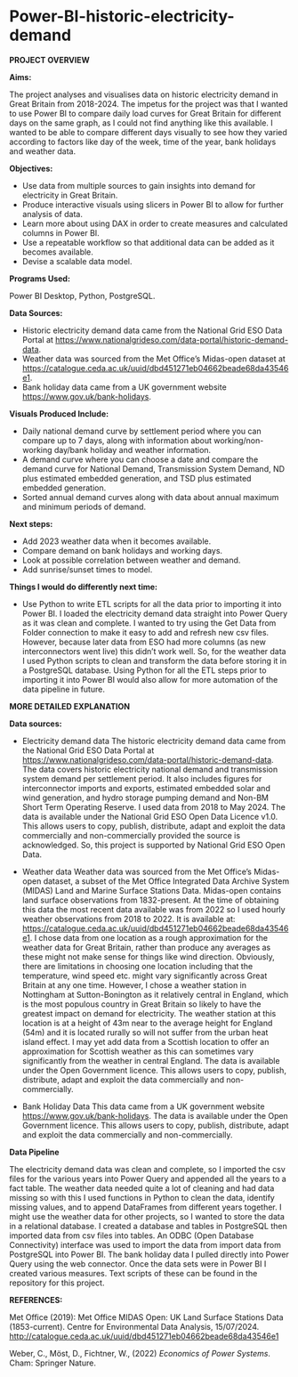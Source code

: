 # Power-BI-historic-electricity-demand

**PROJECT OVERVIEW**

**Aims:**

The project analyses and visualises data on historic electricity demand in Great Britain from 2018-2024. The impetus for the project was that I wanted to use Power BI to compare daily load curves for Great Britain for different days on the same graph, as I could not find anything like this available. I wanted to be able to compare different days visually to see how they varied according to factors like day of the week, time of the year, bank holidays and weather data.

**Objectives:** 
-	Use data from multiple sources to gain insights into demand for electricity in Great Britain.
-	Produce interactive visuals using slicers in Power BI to allow for further analysis of data.
-	Learn more about using DAX in order to create measures and calculated columns in Power BI.  
-	Use a repeatable workflow so that additional data can be added as it becomes available. 
-	Devise a scalable data model. 

**Programs Used:**

Power BI Desktop, Python, PostgreSQL. 

**Data Sources:**
-	Historic electricity demand data came from the National Grid ESO Data Portal at https://www.nationalgrideso.com/data-portal/historic-demand-data.
-	Weather data was sourced from the Met Office’s Midas-open dataset at https://catalogue.ceda.ac.uk/uuid/dbd451271eb04662beade68da43546e1.
-	Bank holiday data came from a UK government website https://www.gov.uk/bank-holidays.

  **Visuals Produced Include:**
  - Daily national demand curve by settlement period where you can compare up to 7 days, along with information about working/non-working day/bank holiday and weather information.
  - A demand curve where you can choose a date and compare the demand curve for National Demand, Transmission System Demand, ND plus estimated embedded generation, and TSD plus estimated embedded generation.
  - Sorted annual demand curves along with data about annual maximum and minimum periods of demand.

**Next steps:**
-	Add 2023 weather data when it becomes available.
-	Compare demand on bank holidays and working days. 
-	Look at possible correlation between weather and demand.
-	Add sunrise/sunset times to model.

**Things I would do differently next time:** 
-	Use Python to write ETL scripts for all the data prior to importing it into Power BI. I loaded the electricity demand data straight into Power Query as it was clean and complete. I wanted to try using the Get Data from Folder connection to make it easy to add and refresh new csv files. However, because later data from ESO had more columns (as new interconnectors went live) this didn’t work well. So, for the weather data I used Python scripts to clean and transform the data before storing it in a PostgreSQL database. Using Python for all the ETL steps prior to importing it into Power BI would also allow for more automation of the data pipeline in future.



**MORE DETAILED EXPLANATION**


**Data sources:**
-	Electricity demand data
The historic electricity demand data came from the National Grid ESO Data Portal at https://www.nationalgrideso.com/data-portal/historic-demand-data. The data covers historic electricity national demand and transmission system demand per settlement period. It also includes figures for interconnector imports and exports, estimated embedded solar and wind generation, and hydro storage pumping demand and Non-BM Short Term Operating Reserve. I used data from 2018 to May 2024.
The data is available under the National Grid ESO Open Data Licence v1.0. This allows users to copy, publish, distribute, adapt and exploit the data commercially and non-commercially provided the source is acknowledged. So, this project is supported by National Grid ESO Open Data.

-	Weather data 
Weather data was sourced from the Met Office’s Midas-open dataset, a subset of the Met Office Integrated Data Archive System (MIDAS) Land and Marine Surface Stations Data. Midas-open contains land surface observations from 1832-present. At the time of obtaining this data the most recent data available was from 2022 so I used hourly weather observations from 2018 to 2022. It is available at: https://catalogue.ceda.ac.uk/uuid/dbd451271eb04662beade68da43546e1. 
I chose data from one location as a rough approximation for the weather data for Great Britain, rather than produce any averages as these might not make sense for things like wind direction. Obviously, there are limitations in choosing one location including that the temperature, wind speed etc. might vary significantly across Great Britain at any one time. However, I chose a weather station in Nottingham at Sutton-Bonington as it relatively central in England, which is the most populous country in Great Britain so likely to have the greatest impact on demand for electricity. The weather station at this location is at a height of 43m near to the average height for England (54m) and it is located rurally so will not suffer from the urban heat island effect. I may yet add data from a Scottish location to offer an approximation for Scottish weather as this can sometimes vary significantly from the weather in central England. 
The data is available under the Open Government licence. This allows users to copy, publish, distribute, adapt and exploit the data commercially and non-commercially.

-	Bank Holiday Data
This data came from a UK government website https://www.gov.uk/bank-holidays. The data is available under the Open Government licence. This allows users to copy, publish, distribute, adapt and exploit the data commercially and non-commercially.

**Data Pipeline**

The electricity demand data was clean and complete, so I imported the csv files for the various years into Power Query and appended all the years to a fact table. 
The weather data needed quite a lot of cleaning and had data missing so with this I used functions in Python to clean the data, identify missing values, and to append DataFrames from different years together. 
I might use the weather data for other projects, so I wanted to store the data in a relational database. I created a database and tables in PostgreSQL then imported data from csv files into tables. An ODBC (Open Database Connectivity) interface was used to import the data from import data from PostgreSQL into Power BI. 
The bank holiday data I pulled directly into Power Query using the web connector. 
Once the data sets were in Power BI I created various measures. Text scripts of these can be found in the repository for this project.

**REFERENCES:**

Met Office (2019): Met Office MIDAS Open: UK Land Surface Stations Data (1853-current). Centre for Environmental Data Analysis, 15/07/2024. http://catalogue.ceda.ac.uk/uuid/dbd451271eb04662beade68da43546e1
	

Weber, C., Möst, D., Fichtner, W., (2022) _Economics of Power Systems_. Cham: Springer Nature.

